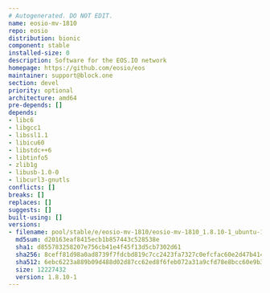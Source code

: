 ```yaml
---
# Autogenerated. DO NOT EDIT.
name: eosio-mv-1810
repo: eosio
distribution: bionic
component: stable
installed-size: 0
description: Software for the EOS.IO network
homepage: https://github.com/eosio/eos
maintainer: support@block.one
section: devel
priority: optional
architecture: amd64
pre-depends: []
depends:
- libc6
- libgcc1
- libssl1.1
- libicu60
- libstdc++6
- libtinfo5
- zlib1g
- libusb-1.0-0
- libcurl3-gnutls
conflicts: []
breaks: []
replaces: []
suggests: []
built-using: []
versions:
- filename: pool/stable/e/eosio-mv-1810/eosio-mv-1810_1.8.10-1_ubuntu-18.04_amd64.deb
  md5sum: d20163eaf8415ecb1b857443c528538e
  sha1: d855783258207e756cb41e4f45f13d5cb7302d61
  sha256: 8ceff81d98a0ad8739f7fdcbd819c7cc2423fa7327c0efcfac60e2d47b414c00
  sha512: 6ebc6223a889b09d488d02d87cc62ed8f6feb072a31a9cfd78e8bcc60e9b3fd7f545e744a8533cf374bb30cabacceadbce778481e1c2a141fc17aac7dc938a50
  size: 12227432
  version: 1.8.10-1
---
```

